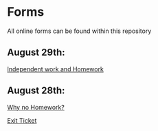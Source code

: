 Forms
=====

All online forms can be found within this repository

August 29th: 
-------------------
[Independent work and Homework](https://docs.google.com/forms/d/1XXVIz1GdFpo75r_frQdRbEnsjLXPNtvL2MbZAzU3AMs/viewform?usp=send_form "Independent work Homework") 


August 28th:
-------------------
[Why no Homework?](https://docs.google.com/forms/d/1aNCGbfITFx2VkRJmBH5AvqVFgeEviLKGjBib-cPTwc4/viewform?usp=send_form "no homework form")

[Exit Ticket](https://docs.google.com/forms/d/1qCB0Jqy1Z757ayEi1zXwdNiBcPWkefLdRubSwFHmdwE/viewform?usp=send_form "exit ticket")
